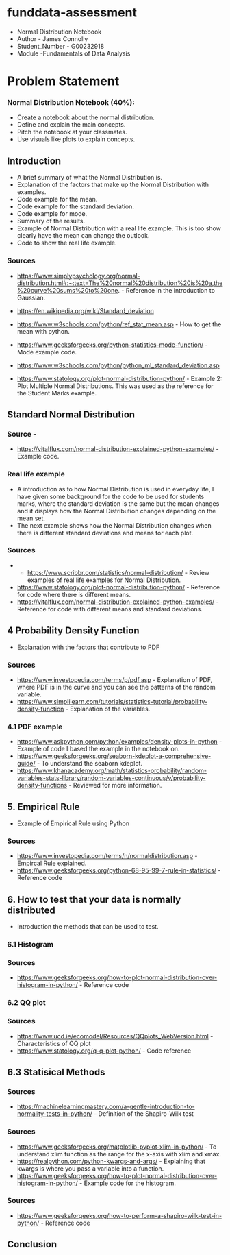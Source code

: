# funddata-assessment
* Normal Distribution Notebook
* Author - James Connolly
* Student_Number - G00232918
* Module -Fundamentals of Data Analysis

# Problem Statement
### Normal Distribution Notebook (40%):
- Create a notebook about the normal distribution.
- Define and explain the main concepts.
- Pitch the notebook at your classmates.
- Use visuals like plots to explain concepts.

## Introduction

- A brief summary of what the Normal Distribution is.
- Explanation of the factors that make up the Normal Distribution with examples.
- Code example for the mean.
- Code example for the standard deviation.
- Code example for mode.
- Summary of the results.
- Example of Normal Distribution with a real life example. This is too show clearly have the mean can change the outlook.
- Code to show the real life example. 

### Sources
- https://www.simplypsychology.org/normal-distribution.html#:~:text=The%20normal%20distribution%20is%20a,the%20curve%20sums%20to%20one. - Reference in the introduction to Gaussian.

- https://en.wikipedia.org/wiki/Standard_deviation
- https://www.w3schools.com/python/ref_stat_mean.asp - How to get the mean with python.
- https://www.geeksforgeeks.org/python-statistics-mode-function/ - Mode example code.
- https://www.w3schools.com/python/python_ml_standard_deviation.asp
- https://www.statology.org/plot-normal-distribution-python/ - Example 2: Plot Multiple Normal Distributions. This was used as the reference for the Student Marks example.

## Standard Normal Distribution
### Source -
- https://vitalflux.com/normal-distribution-explained-python-examples/ - Example code.

### Real life example

- A introduction as to how Normal Distribution is used in everyday life, I have given some background for the code to be used for students marks, where the standard deviation is the same but the mean changes and it displays how the Normal Distribution changes depending on the mean set.
- The next example shows how the Normal Distribution changes when there is different standard deviations and means for each plot.

### Sources
- - https://www.scribbr.com/statistics/normal-distribution/ - Review examples of real life examples for Normal Distribution. 
- https://www.statology.org/plot-normal-distribution-python/ - Reference for code where there is different means.
- https://vitalflux.com/normal-distribution-explained-python-examples/ - Reference for code with different means and standard deviations.


## 4 Probability Density Function
- Explanation with the factors that contribute to PDF

### Sources
- https://www.investopedia.com/terms/p/pdf.asp - Explanation of PDF, where PDF is in the curve and you can see the patterns of the random variable.
- https://www.simplilearn.com/tutorials/statistics-tutorial/probability-density-function - Explanation of the variables. 

### 4.1 PDF example

- https://www.askpython.com/python/examples/density-plots-in-python - Example of code I based the example in the notebook on.
- https://www.geeksforgeeks.org/seaborn-kdeplot-a-comprehensive-guide/ - To understand the seaborn kdeplot.
- https://www.khanacademy.org/math/statistics-probability/random-variables-stats-library/random-variables-continuous/v/probability-density-functions - Reviewed for more information.

## 5. Empirical Rule
- Example of Empirical Rule using Python

### Sources
- https://www.investopedia.com/terms/n/normaldistribution.asp - Empircal Rule explained. 
- https://www.geeksforgeeks.org/python-68-95-99-7-rule-in-statistics/  - Reference code

## 6. How to test that your data is normally distributed
- Introduction the methods that can be used to test.

### 6.1 Histogram

### Sources
- https://www.geeksforgeeks.org/how-to-plot-normal-distribution-over-histogram-in-python/ - Reference code

### 6.2 QQ plot
### Sources
- https://www.ucd.ie/ecomodel/Resources/QQplots_WebVersion.html - Characteristics of QQ plot
- https://www.statology.org/q-q-plot-python/ - Code reference 

## 6.3 Statisical Methods
### Sources
- https://machinelearningmastery.com/a-gentle-introduction-to-normality-tests-in-python/ - Definition of the Shapiro-Wilk test

### Sources 
- https://www.geeksforgeeks.org/matplotlib-pyplot-xlim-in-python/ - To understand xlim function as the range for the x-axis with xlim and xmax.
- https://realpython.com/python-kwargs-and-args/ - Explaining that kwargs is where you pass a variable into a function.
- https://www.geeksforgeeks.org/how-to-plot-normal-distribution-over-histogram-in-python/ - Example code for the histogram.

### Sources
- https://www.geeksforgeeks.org/how-to-perform-a-shapiro-wilk-test-in-python/ - Reference code

## Conclusion
